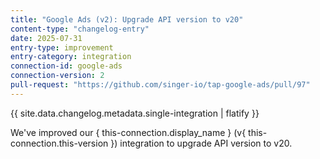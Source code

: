 ```yaml
---
title: "Google Ads (v2): Upgrade API version to v20"
content-type: "changelog-entry"
date: 2025-07-31
entry-type: improvement
entry-category: integration
connection-id: google-ads
connection-version: 2
pull-request: "https://github.com/singer-io/tap-google-ads/pull/97"
---
```

{{ site.data.changelog.metadata.single-integration | flatify }}

We've improved our { this-connection.display_name } (v{ this-connection.this-version }) integration to upgrade API version to v20.